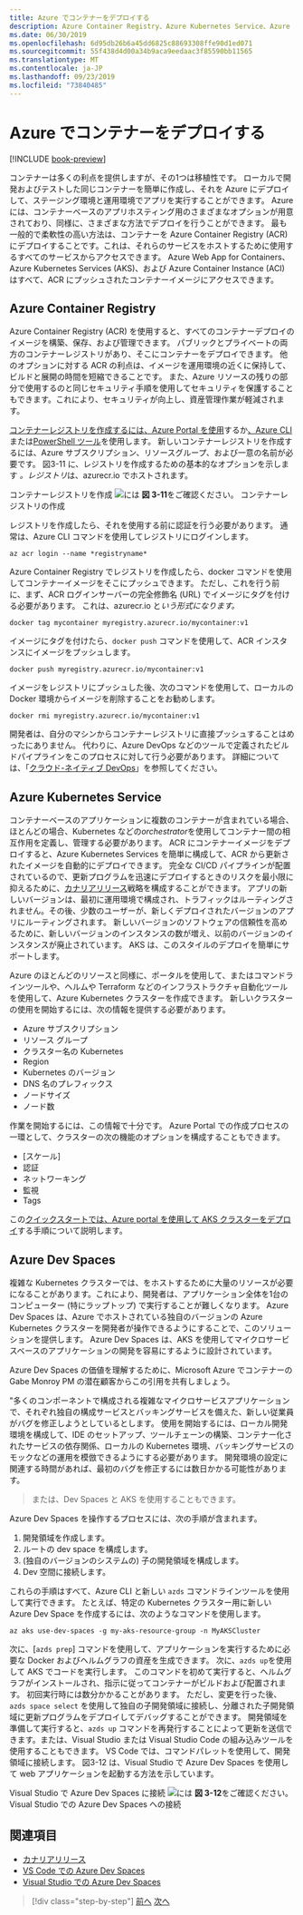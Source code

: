 ```yaml
---
title: Azure でコンテナーをデプロイする
description: Azure Container Registry、Azure Kubernetes Service、Azure Dev Spaces を使用した Azure でのコンテナーのデプロイ。
ms.date: 06/30/2019
ms.openlocfilehash: 6d95db26b6a45dd6825c88693308ffe90d1ed071
ms.sourcegitcommit: 55f438d4d00a34b9aca9eedaac3f85590bb11565
ms.translationtype: MT
ms.contentlocale: ja-JP
ms.lasthandoff: 09/23/2019
ms.locfileid: "73840485"
---
```

# <a name="deploying-containers-in-azure"></a>Azure でコンテナーをデプロイする

[!INCLUDE [book-preview](../../../includes/book-preview.md)]

コンテナーは多くの利点を提供しますが、その1つは移植性です。 ローカルで開発およびテストした同じコンテナーを簡単に作成し、それを Azure にデプロイして、ステージング環境と運用環境でアプリを実行することができます。 Azure には、コンテナーベースのアプリホスティング用のさまざまなオプションが用意されており、同様に、さまざまな方法でデプロイを行うことができます。 最も一般的で柔軟性の高い方法は、コンテナーを Azure Container Registry (ACR) にデプロイすることです。これは、それらのサービスをホストするために使用するすべてのサービスからアクセスできます。 Azure Web App for Containers、Azure Kubernetes Services (AKS)、および Azure Container Instance (ACI) はすべて、ACR にプッシュされたコンテナーイメージにアクセスできます。

## <a name="azure-container-registry"></a>Azure Container Registry

Azure Container Registry (ACR) を使用すると、すべてのコンテナーデプロイのイメージを構築、保存、および管理できます。 パブリックとプライベートの両方のコンテナーレジストリがあり、そこにコンテナーをデプロイできます。 他のオプションに対する ACR の利点は、イメージを運用環境の近くに保持して、ビルドと展開の時間を短縮できることです。 また、Azure リソースの残りの部分で使用するのと同じセキュリティ手順を使用してセキュリティを保護することもできます。これにより、セキュリティが向上し、資産管理作業が軽減されます。

[コンテナーレジストリを作成するには、Azure Portal を使用](https://docs.microsoft.com/azure/container-registry/container-registry-get-started-portal)するか[、Azure CLI](https://docs.microsoft.com/azure/container-registry/container-registry-get-started-azure-cli)または[PowerShell ツール](https://docs.microsoft.com/azure/container-registry/container-registry-get-started-powershell)を使用します。 新しいコンテナーレジストリを作成するには、Azure サブスクリプション、リソースグループ、および一意の名前が必要です。 図3-11 に、レジストリを作成するための基本的なオプションを示します *。レジストリ*は、azurecr.io でホストされます。

コンテナーレジストリを作成 ![には](./media/create-container-registry.png)
**図 3-11**をご確認ください。 コンテナーレジストリの作成

レジストリを作成したら、それを使用する前に認証を行う必要があります。 通常は、Azure CLI コマンドを使用してレジストリにログインします。

```azurecli
az acr login --name *registryname*
```

Azure Container Registry でレジストリを作成したら、docker コマンドを使用してコンテナーイメージをそこにプッシュできます。 ただし、これを行う前に、まず、ACR ログインサーバーの完全修飾名 (URL) でイメージにタグを付ける必要があります。 これは、azurecr.io と*いう形式になります。*

```console
docker tag mycontainer myregistry.azurecr.io/mycontainer:v1
```

イメージにタグを付けたら、`docker push` コマンドを使用して、ACR インスタンスにイメージをプッシュします。

```console
docker push myregistry.azurecr.io/mycontainer:v1
```

イメージをレジストリにプッシュした後、次のコマンドを使用して、ローカルの Docker 環境からイメージを削除することをお勧めします。

```console
docker rmi myregistry.azurecr.io/mycontainer:v1
```

開発者は、自分のマシンからコンテナーレジストリに直接プッシュすることはめったにありません。 代わりに、Azure DevOps などのツールで定義されたビルドパイプラインをこのプロセスに対して行う必要があります。 詳細については、「[クラウド-ネイティブ DevOps](devops.md)」を参照してください。

## <a name="azure-kubernetes-service"></a>Azure Kubernetes Service

コンテナーベースのアプリケーションに複数のコンテナーが含まれている場合、ほとんどの場合、Kubernetes などの*orchestrator*を使用してコンテナー間の相互作用を定義し、管理する必要があります。 ACR にコンテナーイメージをデプロイすると、Azure Kubernetes Services を簡単に構成して、ACR から更新されたイメージを自動的にデプロイできます。 完全な CI/CD パイプラインが配置されているので、更新プログラムを迅速にデプロイするときのリスクを最小限に抑えるために、[カナリアリリース](https://martinfowler.com/bliki/CanaryRelease.html)戦略を構成することができます。 アプリの新しいバージョンは、最初に運用環境で構成され、トラフィックはルーティングされません。その後、少数のユーザーが、新しくデプロイされたバージョンのアプリにルーティングされます。 新しいバージョンのソフトウェアの信頼性を高めるために、新しいバージョンのインスタンスの数が増え、以前のバージョンのインスタンスが廃止されています。 AKS は、このスタイルのデプロイを簡単にサポートします。

Azure のほとんどのリソースと同様に、ポータルを使用して、またはコマンドラインツールや、ヘルムや Terraform などのインフラストラクチャ自動化ツールを使用して、Azure Kubernetes クラスターを作成できます。 新しいクラスターの使用を開始するには、次の情報を提供する必要があります。

- Azure サブスクリプション
- リソース グループ
- クラスター名の Kubernetes
- Region
- Kubernetes のバージョン
- DNS 名のプレフィックス
- ノードサイズ
- ノード数

作業を開始するには、この情報で十分です。 Azure Portal での作成プロセスの一環として、クラスターの次の機能のオプションを構成することもできます。

- [スケール]
- 認証
- ネットワーキング
- 監視
- Tags

この[クイックスタートでは、Azure portal を使用して AKS クラスターをデプロイ](https://docs.microsoft.com/azure/aks/kubernetes-walkthrough-portal)する手順について説明します。

## <a name="azure-dev-spaces"></a>Azure Dev Spaces

複雑な Kubernetes クラスターでは、をホストするために大量のリソースが必要になることがあります。これにより、開発者は、アプリケーション全体を1台のコンピューター (特にラップトップ) で実行することが難しくなります。 Azure Dev Spaces は、Azure でホストされている独自のバージョンの Azure Kubernetes クラスターを開発者が操作できるようにすることで、このソリューションを提供します。 Azure Dev Spaces は、AKS を使用してマイクロサービスベースのアプリケーションの開発を容易にするように設計されています。

Azure Dev Spaces の価値を理解するために、Microsoft Azure でコンテナーの Gabe Monroy PM の潜在顧客からこの引用を共有しましょう。

"多くのコンポーネントで構成される複雑なマイクロサービスアプリケーションで、それぞれ独自の構成サービスとバッキングサービスを備えた、新しい従業員がバグを修正しようとしているとします。 使用を開始するには、ローカル開発環境を構成して、IDE のセットアップ、ツールチェーンの構築、コンテナー化されたサービスの依存関係、ローカルの Kubernetes 環境、バッキングサービスのモックなどの運用を模倣できるようにする必要があります。 開発環境の設定に関連する時間があれば、最初のバグを修正するには数日かかる可能性があります。

> または、Dev Spaces と AKS を使用することもできます。

Azure Dev Spaces を操作するプロセスには、次の手順が含まれます。

1. 開発領域を作成します。
2. ルートの dev space を構成します。
3. (独自のバージョンのシステムの) 子の開発領域を構成します。
4. Dev 空間に接続します。

これらの手順はすべて、Azure CLI と新しい `azds` コマンドラインツールを使用して実行できます。 たとえば、特定の Kubernetes クラスター用に新しい Azure Dev Space を作成するには、次のようなコマンドを使用します。

```azurecli
az aks use-dev-spaces -g my-aks-resource-group -n MyAKSCluster
```

次に、[`azds prep`] コマンドを使用して、アプリケーションを実行するために必要な Docker およびヘルムグラフの資産を生成できます。 次に、`azds up`を使用して AKS でコードを実行します。 このコマンドを初めて実行すると、ヘルムグラフがインストールされ、指示に従ってコンテナーがビルドおよび配置されます。 初回実行時には数分かかることがあります。 ただし、変更を行った後、`azds space select` を使用して独自の子開発領域に接続し、分離された子開発領域に更新プログラムをデプロイしてデバッグすることができます。 開発領域を準備して実行すると、`azds up` コマンドを再発行することによって更新を送信できます。または、Visual Studio または Visual Studio Code の組み込みツールを使用することもできます。 VS Code では、コマンドパレットを使用して、開発領域に接続します。 図3-12 は、Visual Studio で Azure Dev Spaces を使用して web アプリケーションを起動する方法を示しています。

Visual Studio で Azure Dev Spaces に接続 ![には](./media/azure-dev-spaces-visual-studio-launchsettings.png)
**図 3-12**をご確認ください。 Visual Studio での Azure Dev Spaces への接続

## <a name="references"></a>関連項目

- [カナリアリリース](https://martinfowler.com/bliki/CanaryRelease.html)
- [VS Code での Azure Dev Spaces](https://docs.microsoft.com/azure/dev-spaces/quickstart-netcore)
- [Visual Studio での Azure Dev Spaces](https://docs.microsoft.com/azure/dev-spaces/quickstart-netcore-visualstudio)

>[!div class="step-by-step"]
>[前へ](combine-containers-serverless-approaches.md)
>[次へ](scale-containers-serverless.md)
